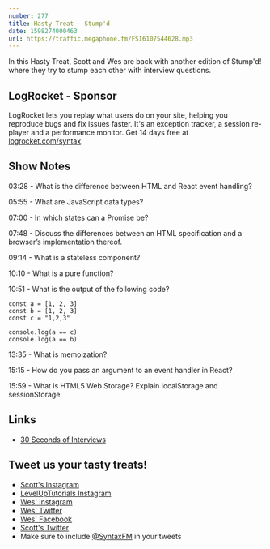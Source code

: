 ```yaml
---
number: 277
title: Hasty Treat - Stump'd
date: 1598274000463
url: https://traffic.megaphone.fm/FSI6107544628.mp3
---
```


In this Hasty Treat, Scott and Wes are back with another edition of Stump'd! where they try to stump each other with interview questions. 

## LogRocket - Sponsor
LogRocket lets you replay what users do on your site, helping you reproduce bugs and fix issues faster. It's an exception tracker, a session re-player and a performance monitor. Get 14 days free at [logrocket.com/syntax](https://logrocket.com/syntax).

## Show Notes

03:28 - What is the difference between HTML and React event handling?

05:55 - What are JavaScript data types?

07:00 - In which states can a Promise be?

07:48 - Discuss the differences between an HTML specification and a browser’s implementation thereof.

09:14 - What is a stateless component?

10:10 - What is a pure function?

10:51 - What is the output of the following code?

```
const a = [1, 2, 3]
const b = [1, 2, 3]
const c = "1,2,3"

console.log(a == c)
console.log(a == b)
```

13:35 - What is memoization?

15:15 - How do you pass an argument to an event handler in React?

15:59 - What is HTML5 Web Storage? Explain localStorage and sessionStorage.

## Links
* [30 Seconds of Interviews](https://30secondsofinterviews.org/)

## Tweet us your tasty treats!
* [Scott's Instagram](https://www.instagram.com/stolinski/)
* [LevelUpTutorials Instagram](https://www.instagram.com/LevelUpTutorials/)
* [Wes' Instagram](https://www.instagram.com/wesbos/)
* [Wes' Twitter](https://twitter.com/wesbos)
* [Wes' Facebook](https://www.facebook.com/wesbos.developer)
* [Scott's Twitter](https://twitter.com/stolinski)
* Make sure to include [@SyntaxFM](https://twitter.com/SyntaxFM) in your tweets